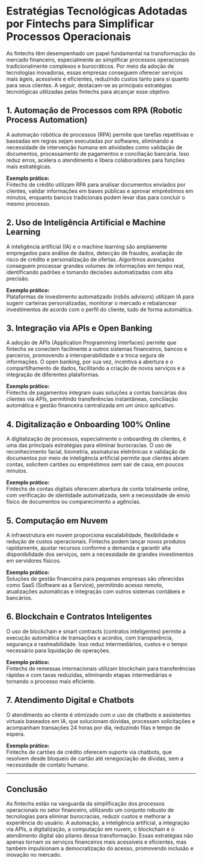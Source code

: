 # Estratégias Tecnológicas Adotadas por Fintechs para Simplificar Processos Operacionais

As fintechs têm desempenhado um papel fundamental na transformação do mercado financeiro, especialmente ao simplificar processos operacionais tradicionalmente complexos e burocráticos. Por meio da adoção de tecnologias inovadoras, essas empresas conseguem oferecer serviços mais ágeis, acessíveis e eficientes, reduzindo custos tanto para si quanto para seus clientes. A seguir, destacam-se as principais estratégias tecnológicas utilizadas pelas fintechs para alcançar esse objetivo.

## 1. Automação de Processos com RPA (Robotic Process Automation)

A automação robótica de processos (RPA) permite que tarefas repetitivas e baseadas em regras sejam executadas por softwares, eliminando a necessidade de intervenção humana em atividades como validação de documentos, processamento de pagamentos e conciliação bancária. Isso reduz erros, acelera o atendimento e libera colaboradores para funções mais estratégicas.

**Exemplo prático:**  
Fintechs de crédito utilizam RPA para analisar documentos enviados por clientes, validar informações em bases públicas e aprovar empréstimos em minutos, enquanto bancos tradicionais podem levar dias para concluir o mesmo processo.

## 2. Uso de Inteligência Artificial e Machine Learning

A inteligência artificial (IA) e o machine learning são amplamente empregados para análise de dados, detecção de fraudes, avaliação de risco de crédito e personalização de ofertas. Algoritmos avançados conseguem processar grandes volumes de informações em tempo real, identificando padrões e tomando decisões automatizadas com alta precisão.

**Exemplo prático:**  
Plataformas de investimento automatizado (robôs advisors) utilizam IA para sugerir carteiras personalizadas, monitorar o mercado e rebalancear investimentos de acordo com o perfil do cliente, tudo de forma automática.

## 3. Integração via APIs e Open Banking

A adoção de APIs (Application Programming Interfaces) permite que fintechs se conectem facilmente a outros sistemas financeiros, bancos e parceiros, promovendo a interoperabilidade e a troca segura de informações. O open banking, por sua vez, incentiva a abertura e o compartilhamento de dados, facilitando a criação de novos serviços e a integração de diferentes plataformas.

**Exemplo prático:**  
Fintechs de pagamentos integram suas soluções a contas bancárias dos clientes via APIs, permitindo transferências instantâneas, conciliação automática e gestão financeira centralizada em um único aplicativo.

## 4. Digitalização e Onboarding 100% Online

A digitalização de processos, especialmente o onboarding de clientes, é uma das principais estratégias para eliminar burocracias. O uso de reconhecimento facial, biometria, assinaturas eletrônicas e validação de documentos por meio de inteligência artificial permite que clientes abram contas, solicitem cartões ou empréstimos sem sair de casa, em poucos minutos.

**Exemplo prático:**  
Fintechs de contas digitais oferecem abertura de conta totalmente online, com verificação de identidade automatizada, sem a necessidade de envio físico de documentos ou comparecimento a agências.

## 5. Computação em Nuvem

A infraestrutura em nuvem proporciona escalabilidade, flexibilidade e redução de custos operacionais. Fintechs podem lançar novos produtos rapidamente, ajustar recursos conforme a demanda e garantir alta disponibilidade dos serviços, sem a necessidade de grandes investimentos em servidores físicos.

**Exemplo prático:**  
Soluções de gestão financeira para pequenas empresas são oferecidas como SaaS (Software as a Service), permitindo acesso remoto, atualizações automáticas e integração com outros sistemas contábeis e bancários.

## 6. Blockchain e Contratos Inteligentes

O uso de blockchain e smart contracts (contratos inteligentes) permite a execução automática de transações e acordos, com transparência, segurança e rastreabilidade. Isso reduz intermediários, custos e o tempo necessário para liquidação de operações.

**Exemplo prático:**  
Fintechs de remessas internacionais utilizam blockchain para transferências rápidas e com taxas reduzidas, eliminando etapas intermediárias e tornando o processo mais eficiente.

## 7. Atendimento Digital e Chatbots

O atendimento ao cliente é otimizado com o uso de chatbots e assistentes virtuais baseados em IA, que solucionam dúvidas, processam solicitações e acompanham transações 24 horas por dia, reduzindo filas e tempo de espera.

**Exemplo prático:**  
Fintechs de cartões de crédito oferecem suporte via chatbots, que resolvem desde bloqueio de cartão até renegociação de dívidas, sem a necessidade de contato humano.

---

## Conclusão

As fintechs estão na vanguarda da simplificação dos processos operacionais no setor financeiro, utilizando um conjunto robusto de tecnologias para eliminar burocracias, reduzir custos e melhorar a experiência do usuário. A automação, a inteligência artificial, a integração via APIs, a digitalização, a computação em nuvem, o blockchain e o atendimento digital são pilares dessa transformação. Essas estratégias não apenas tornam os serviços financeiros mais acessíveis e eficientes, mas também impulsionam a democratização do acesso, promovendo inclusão e inovação no mercado.